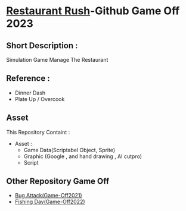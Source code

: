 # [Restaurant Rush](https://hemite123.itch.io/restaurant-rush)-Github Game Off 2023

## Short Description :
Simulation Game Manage The Restaurant 

## Reference :
- Dinner Dash
- Plate Up / Overcook

## Asset
This Repository Containt :
 - Asset :
   - Game Data(Scriptabel Object, Sprite)
   - Graphic (Google , and hand drawing , AI cutpro)
   - Script 


## Other Repository Game Off
- [Bug Attack(Game-Off2021)]()
- [Fishing Day(Game-Off2022)]()
